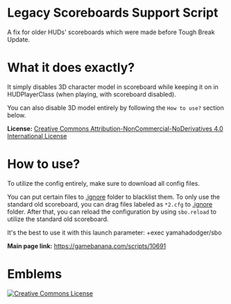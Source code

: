 # Legacy Scoreboards Support Script
A fix for older HUDs' scoreboards which were made before Tough Break Update.

# What it does exactly?
It simply disables 3D character model in scoreboard while keeping it on in HUDPlayerClass (when playing, with scoreboard disabled).

You can also disable 3D model entirely by following the `How to use?` section below.

**License:** [Creative Commons Attribution-NonCommercial-NoDerivatives 4.0 International License](http://creativecommons.org/licenses/by-nc-nd/4.0/)

# How to use?
To utilize the config entirely, make sure to download all config files.

You can put certain files to [.ignore](https://github.com/yamahadodger/legacy-scoreboards-support-script/tree/master/yamahadodger/sbo/.ignore) folder to blacklist them. To only use the standard old scoreboard, you can drag files labeled as `*2.cfg` to [.ignore](https://github.com/yamahadodger/legacy-scoreboards-support-script/tree/master/yamahadodger/sbo/.ignore) folder. After that, you can reload the configuration by using `sbo.reload` to utilize the standard old scoreboard.

It's the best to use it with this launch parameter: +exec yamahadodger/sbo

**Main page link:** https://gamebanana.com/scripts/10691

# Emblems
<a rel="license" href="http://creativecommons.org/licenses/by-nc-nd/4.0/"><img alt="Creative Commons License" style="border-width:0" src="https://i.creativecommons.org/l/by-nc-nd/4.0/88x31.png"/></a>

